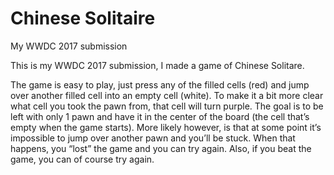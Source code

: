 # Chinese Solitaire
My WWDC 2017 submission

This is my WWDC 2017 submission, I made a game of Chinese Solitare. 

The game is easy to play, just press any of the filled cells (red) and jump over another filled cell into an empty cell (white). To make it a bit more clear what cell you took the pawn from, that cell will turn purple. The goal is to be left with only 1 pawn and have it in the center of the board (the cell that’s empty when the game starts). More likely however, is that at some point it’s impossible to jump over another pawn and you’ll be stuck. When that happens, you “lost” the game and you can try again. Also, if you beat the game, you can of course try again.
